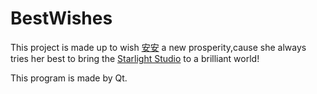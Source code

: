 # BestWishes

This project is made up to wish [安安](https://www.ixigua.com/home/108901792538/?source=pgc_author_name&list_entrance=anyVideo) a new prosperity,cause she always tries her best to bring the [Starlight Studio](https://github.com/Starlight-Dev-Team) to a brilliant world!

This program is made by Qt.
